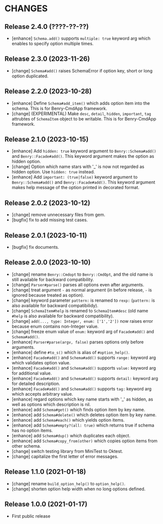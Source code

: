 CHANGES
=======


Release 2.4.0 (????-??-??)
--------------------------

* [enhance] `Schema.add()` supports `multiple: true` keyword arg which enables to specify option multiple times.


Release 2.3.0 (2023-11-26)
--------------------------

* [change] `Schema#add()` raises SchemaError if option key, short or long option duplicated.


Release 2.2.0 (2023-10-28)
--------------------------

* [enhance] Define `Schema#add_item()` which adds option item into the schema. This is for Benry-CmdApp framework.
* [change] (EXPERIMENTAL) Make `desc`, `detail`, `hidden`, `important`, `tag` attrubtes of `SchemaItem` object to be writable. This is for Benry-CmdApp framework.


Release 2.1.0 (2023-10-15)
--------------------------

* [enhance] Add `hidden: true` keyword argument to `Benry::Schema#add()` and `Benry::Facade#add()`. This keyword argument makes the option as hidden option.
* [change] Option which name stars with '_' is now not regarded as hidden option. Use `hidden: true` instead.
* [enhance] Add `important: (true|false)` keyword argument to `Benry::Schema#add()` and `Benry::Facade#add()`. This keyword argument makes help message of the option printed in decorated format.


Release 2.0.2 (2023-10-12)
--------------------------

* [change] remove unnecessary files from gem.
* [bugfix] fix to add missing test cases.


Release 2.0.1 (2023-10-11)
--------------------------

* [bugfix] fix documents.


Release 2.0.0 (2023-10-10)
--------------------------

* [change] rename `Benry::Cmdopt` to `Benry::CmdOpt`, and the old name is still available for backward compatibility.
* [change] `Parser#parse()` parses all options even after arguments.
* [change] treat argument `-` as normal argument (in before release, `-` is ignored because treated as option).
* [change] keyword parameter `pattern:` is renamed to `rexp:` (`pattern:` is also available for backward compatibilidy).
* [change] `SchemaItem#help` is renamed to `SchemaItem#desc` (old name `#help` is also available for backward compatibility).
* [change] `add(..., type: Integer, enum: ['1','2'])` now raises error because enum contains non-Integer value.
* [change] freeze enum value of `enum:` keyword arg of `Facade#add()` and `Schema#add()`.
* [enhance] `Parser#parse(argv, false)` parses options only before arguments.
* [enhance] define `#to_s()` which is alias of `#option_help()`.
* [enhance] `Facade#add()` and `Schema#add()` supports `range:` keyword arg which validates option value.
* [enhance] `Facade#add()` and `Schema#add()` supports `value:` keyword arg for additional value.
* [enhance] `Facade#add()` and `Schema#add()` supports `detail:` keyword arg for detailed description.
* [enhance] `Facade#add()` and `Schema#add()` supports `tag:` keyword arg which accepts arbitrary value.
* [enhance] regard options which key name starts with '_' as hidden, as well as options which description is nil.
* [enhance] add `Schema#get()` which finds option item by key name.
* [enhance] add `Schema#delete()` which deletes option item by key name.
* [enhance] add `Schema#each()` which yields option items.
* [enhance] add `Schema#empty?(all: true)` which returns true if schema has no option items.
* [enhance] add `Schema#dup()` which duplicates each object.
* [enhance] add `Schema#copy_from(other)` which copies option items from other schema.
* [change] switch testing library from MiniTest to Oktest.
* [change] capitalize the first letter of error messages.


Release 1.1.0 (2021-01-18)
--------------------------

* [change] rename `build_option_help()` to `option_help()`.
* [change] shorten option help width when no long options defined.


Release 1.0.0 (2021-01-17)
--------------------------

* First public release
